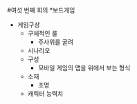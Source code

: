 #여섯 번째 회의
*보드게임
  * 게임구상
    * 구체적인 룰
      * 주사위를 굴려 
    * 시나리오
    * 구성
      * 모바일 게임의 맵을 위에서 보는 형식
    * 소재
      * 조명
    * 캐릭터 능력치
